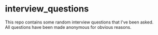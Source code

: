 # interview_questions
This repo contains some random interview questions that I've been asked. All questions have been made anonymous for obvious reasons.
